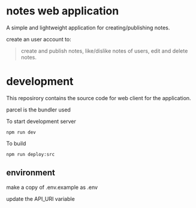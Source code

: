 
# notes web application

A simple and lightweight application for creating/publishing notes. 

create an user account to:
>create and publish notes,
>like/dislike notes of users, 
>edit and delete notes.

# development

This reposirory contains the source code for web client for the application.

parcel is the bundler used

To start development server

```
npm run dev
```

To build 

```
npm run deploy:src
```

## environment

make a copy of .env.example as .env

update the API_URI variable
